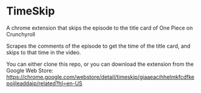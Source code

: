 # TimeSkip
A chrome extension that skips the episode to the title card of One Piece on Crunchyroll

Scrapes the comments of the episode to get the time of the title card, and skips to that time in the video.

You can either clone this repo, or you can download the extension from the Google Web Store: https://chrome.google.com/webstore/detail/timeskip/giaaeacihhelmkfcdfkepoijleaddajp/related?hl=en-US
